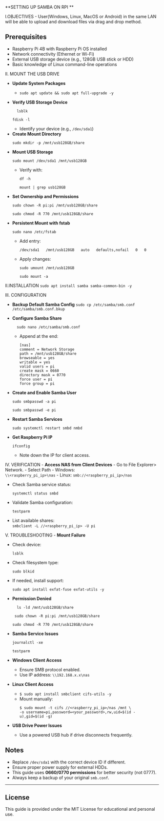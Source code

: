    **SETTING UP SAMBA ON RPI **

I.OBJECTIVES - User(Windows, Linux, MacOS or Android) in the same LAN will be able to upload and download files via drag and drop method.

   ## Prerequisites
- Raspberry Pi 4B with Raspberry Pi OS installed
- Network connectivity (Ethernet or Wi-Fi)
- External USB storage device (e.g., 128GB USB stick or HDD)
- Basic knowledge of Linux command-line operations

II. MOUNT THE USB DRIVE 
- **Update System Packages**
  - ```
    sudo apt update && sudo apt full-upgrade -y
     ```
- **Verify USB Storage Device**
  ```
    lsblk
   ```
  ```
  fdisk -l
  ```
  - Identify your device (e.g., `/dev/sda1`)
- **Create Mount Directory**
  ```
  sudo mkdir -p /mnt/usb128GB/share
  ```
- **Mount USB Storage**
  ```
  sudo mount /dev/sda1 /mnt/usb128GB
  ```
  - Verify with:  
    ```
    df -h
    ```  
    ```
    mount | grep usb128GB
    ```
- **Set Ownership and Permissions**
  ```
  sudo chown -R pi:pi /mnt/usb128GB/share
  ```
  ```
  sudo chmod -R 770 /mnt/usb128GB/share
  ```
- **Persistent Mount with fstab**
  ```
  sudo nano /etc/fstab
  ```
  - Add entry:
    ```
    /dev/sda1   /mnt/usb128GB   auto   defaults,nofail   0   0
    ```
  - Apply changes:  
    ```
    sudo umount /mnt/usb128GB
    ```  
    ```
    sudo mount -a
    ```

II.INSTALLATION
       ```
       sudo apt install samba samba-common-bin -y
       ```

    
III. CONFIGURATION
- **Backup Default Samba Config**
        ```
        sudo cp /etc/samba/smb.conf /etc/samba/smb.conf.bkup
        ```
- **Configure Samba Share**
  ```
    sudo nano /etc/samba/smb.conf
  ```
  - Append at the end:
    ```
    [nas]
    comment = Network Storage
    path = /mnt/usb128GB/share
    browseable = yes
    writable = yes
    valid users = pi
    create mask = 0660
    directory mask = 0770
    force user = pi
    force group = pi
    ```

- **Create and Enable Samba User**
   ```
  sudo smbpasswd -a pi
   ```
   ```
  sudo smbpasswd -e pi
   ```

- **Restart Samba Services**
   ```
  sudo systemctl restart smbd nmbd
   ```

- **Get Raspberry Pi IP**
  ```
  ifconfig
  ```
  - Note down the IP for client access.
    

IV. VERIFICATION
    - **Access NAS from Client Devices**
      - Go to File Explorer> Network.
      - Select Path
      - Windows:  
      ```
      \\<raspberry_pi_ip>\nas
      ```
      - Linux: 
      ```
      smb://<raspberry_pi_ip>/nas
      ```

  - Check Samba service status:  
      ```
    systemctl status smbd
      ```
  - Validate Samba configuration:  
      ```
    testparm
      ```
- List available shares:  
      ```
  smbclient -L //<raspberry_pi_ip> -U pi
      ```

V. TROUBLESHOOTING
    - **Mount Failure**
  - Check device:
    ```
    lsblk
    ```
  - Check filesystem type:
    ```
    sudo blkid
    ```
  - If needed, install support:  
    ```
    sudo apt install exfat-fuse exfat-utils -y
    ```

- **Permission Denied**
  ```
    ls -ld /mnt/usb128GB/share
  ```
  ```
   sudo chown -R pi:pi /mnt/usb128GB/share
  ```
  ```
  sudo chmod -R 770 /mnt/usb128GB/share
  ```

- **Samba Service Issues**
  ```
  journalctl -xe
  ```
  ```
  testparm
  ```

- **Windows Client Access**
  - Ensure SMB protocol enabled.
  - Use IP address:
    ```\\192.168.x.x\nas```

- **Linux Client Access**
  - ```$ sudo apt install smbclient cifs-utils -y```
  - Mount manually:  
    ```
    $ sudo mount -t cifs //<raspberry_pi_ip>/nas /mnt \
    -o username=pi,password=<your_password>,rw,uid=$(id -u),gid=$(id -g)
    ```

- **USB Drive Power Issues**
  - Use a powered USB hub if drive disconnects frequently.

## Notes
- Replace `/dev/sda1` with the correct device ID if different.
- Ensure proper power supply for external HDDs.
- This guide uses **0660/0770 permissions** for better security (not 0777).
- Always keep a backup of your original `smb.conf`.

---

## License
This guide is provided under the MIT License for educational and personal use.    
